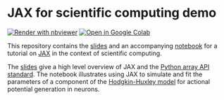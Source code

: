 # JAX for scientific computing demo

[![Render with nbviewer](https://raw.githubusercontent.com/jupyter/design/main/logos/Badges/nbviewer_badge.svg?sanitize=true)](https://nbviewer.jupyter.org/github/matt-graham/jax-sci-comp-demo/blob/main/hodgkin-huxley-demo.ipynb)
[![Open in Google Colab](https://colab.research.google.com/assets/colab-badge.svg)](https://colab.research.google.com/github/matt-graham/jax-sci-comp-demo/blob/main/hodgkin-huxley-demo.ipynb)


This repository contains the [slides](slides.md) and an accompanying [notebook](hodgkin-huxley-demo.ipynb) for a tutorial on [JAX](https://jax.readthedocs.io/en) in the context of scientific computing.

The [slides](slides.md) give a high level overview of JAX and the [Python array API standard](https://data-apis.org/array-api/latest/). The notebook illustrates using JAX to simulate and fit the parameters of a component of the [Hodgkin-Huxley model](https://en.wikipedia.org/wiki/Hodgkin%E2%80%93Huxley_model) for actional potential generation in neurons.

